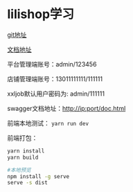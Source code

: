 # lilishop学习

[git地址](https://gitee.com/beijing_hongye_huicheng/lilishop)

[文档地址](https://docs.pickmall.cn/%E9%A1%B9%E7%9B%AE%E4%BB%8B%E7%BB%8D.html)

平台管理端账号：admin/123456

店铺管理端账号：13011111111/111111

xxljob默认用户密码为: admin/111111

swagger文档地址：<http://ip:port/doc.html>

前端本地测试： `yarn run dev`

前端打包：

```bash
yarn install
yarn build

#本地预览
npm install -g serve
serve -s dist
```
